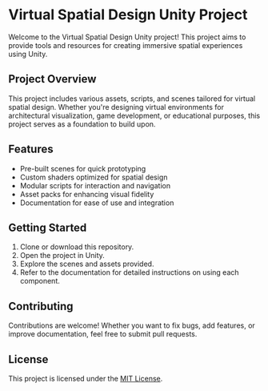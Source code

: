 # Virtual Spatial Design Unity Project

Welcome to the Virtual Spatial Design Unity project! This project aims to provide tools and resources for creating immersive spatial experiences using Unity.

## Project Overview

This project includes various assets, scripts, and scenes tailored for virtual spatial design. Whether you're designing virtual environments for architectural visualization, game development, or educational purposes, this project serves as a foundation to build upon.

## Features

- Pre-built scenes for quick prototyping
- Custom shaders optimized for spatial design
- Modular scripts for interaction and navigation
- Asset packs for enhancing visual fidelity
- Documentation for ease of use and integration

## Getting Started

1. Clone or download this repository.
2. Open the project in Unity.
3. Explore the scenes and assets provided.
4. Refer to the documentation for detailed instructions on using each component.

## Contributing

Contributions are welcome! Whether you want to fix bugs, add features, or improve documentation, feel free to submit pull requests.

## License

This project is licensed under the [MIT License](LICENSE).
